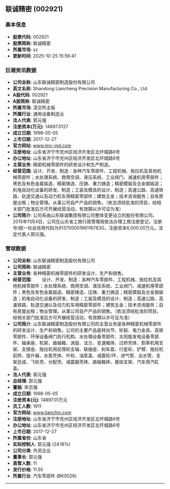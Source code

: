## 联诚精密 (002921)

### 基本信息

- **股票代码**: 002921
- **股票简称**: 联诚精密
- **所属市场**: sz
- **更新时间**: 2025-10-25 15:56:41

### 巨潮资讯数据

- **公司全称**: 山东联诚精密制造股份有限公司
- **英文名称**: Shandong Liancheng Precision Manufacturing Co., Ltd.
- **A股代码**: 002921
- **A股简称**: 联诚精密
- **所属市场**: 深交所主板
- **所属行业**: 通用设备制造业
- **法人代表**: 郭元强
- **注册资本(万元)**: 14897.0127
- **成立日期**: 1998-05-05
- **上市日期**: 2017-12-27
- **官方网站**: www.lmc-ind.com
- **注册地址**: 山东省济宁市兖州区经济开发区北环城路6号
- **办公地址**: 山东省济宁市兖州区经济开发区北环城路6号
- **主营业务**: 精密机械零部件的研发设计和生产制造。
- **经营范围**: 设计、开发、制造：各种汽车零部件、工程机械、拖拉机及其他机械零部件；水处理系统、商用空调、液压系统、工业阀门、减速机用零部件；黑色及有色金属锻造、精密铸造、压铸、重力铸造；精密模锻及合金钢锻造；机电自动化设备的研发、制造；工装及模具的设计、制造；高速公路、高速铁路、轨道交通以及动力机车用精密零部件；建筑五金；技术咨询服务；自有房屋出租；物业管理。从事公司自产产品的销售。（依法须经批准的项目，经相关部门批准后方可开展经营活动，有效期以许可证为准）
- **公司简介**: 公司系由山东联诚集团有限公司整体变更设立的股份有限公司。2015年11月4日，公司在山东省工商行政管理局依法办理工商注册登记，注册号/统一社会信用代码为91370000166116783G，注册资本6,000.00万元，法定代表人郭元强。

### 雪球数据

- **公司全称**: 山东联诚精密制造股份有限公司
- **公司简称**: 联诚精密
- **主营业务**: 各种精密机械零部件的研发设计、生产和销售。
- **经营范围**: 　　设计、开发、制造：各种汽车零部件、工程机械、拖拉机及其他机械零部件；水处理系统、商用空调、液压系统、工业阀门、减速机用零部件；黑色及有色金属锻造、精密铸造、压铸、重力铸造；精密模锻及合金钢锻造；机电自动化设备的研发、制造；工装及模具的设计、制造；高速公路、高速铁路、轨道交通以及动力机车用精密零部件；建筑五金；技术咨询服务；自有房屋出租；物业管理。从事公司自产产品的销售。（依法须经批准的项目，经相关部门批准后方可开展经营活动，有效期以许可证为准）
- **公司简介**: 山东联诚精密制造股份有限公司的主营业务是各种精密机械零部件的研发设计、生产和销售。公司的主要产品是转向节、轮毂、电力金具、高铁零部件、环保设备阀门执行机构、水处理设备零部件、太阳能发电设备零部件、轴承座、机架、曲轴箱、涡旋、法兰、变速箱体、过桥壳体、割草机用支架、支撑座、拖拉机用前惰轮支轴、联接座、刹车盘、行星轮、铲臂、拖拉机前桥、提升器、水泵壳体、叶轮、油泵盖、减震轮/环、进气管、出水管、支架总成、飞轮壳、分配壳、减震器壳体、曲轴箱体、悬挂支架、汽车用汽缸盖。
- **法人代表**: 郭元强
- **总经理**: 郭元强
- **董秘**: 宋志强
- **成立日期**: 1998-05-05
- **注册资本(元)**: 14897.01万元
- **员工人数**: 1911
- **官方网站**: www.lianchin.com
- **注册地址**: 山东省济宁市兖州区经济开发区北环城路6号
- **办公地址**: 山东省济宁市兖州区经济开发区北环城路6号
- **上市日期**: 2017-12-27
- **所属省份**: 山东省
- **实际控制人**: 郭元强 (24.16%)
- **公司分类**: 外资企业
- **董事长**: 郭元强
- **高管人数**: 11
- **发行价格**: 11.55
- **所属行业**: 汽车零部件 (BK0026)

---